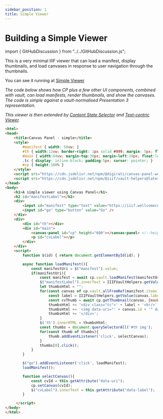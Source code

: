 ```yaml
---
sidebar_position: 1
title: Simple Viewer
---
```


# Building a Simple Viewer

import { GitHubDiscussion } from "../../GitHubDiscussion.js";

This is a very minimal IIIF viewer that can load a manifest, display thumbnails, and load canvases in response to user navigation through the thumbnails.

You can see it running at [Simple Viewer](../../demos/simplest-viewer.html)

_The code below shows how CP plus a few other UI components, combined with vault, can load manifests, render thumbnails, and show the canvases. The code is simple against a vault-normalised Presentation 3 representation._

_This viewer is then extended by [Content State Selector](./content-state-selector) and [Text-centric Viewer](./text-centric)._

<!-- Can we use an include here? -->
```html
<html>
<head>
    <title>Canvas Panel - simple</title>
    <style>
        #manifest { width: 50vw; }
        #th { width:12vw; border-right: 1px solid #999; margin: 5px; float:left; height:90%; overflow-y:scroll; }        
        #main { width:84vw; margin-top:30px; margin-left:10px; float:left; height:90%;} 
        .tc { display: inline-block; padding:5px; cursor: pointer; }
        #cp { height:100% }
    </style>
    <script src="https://cdn.jsdelivr.net/npm/@digirati/canvas-panel-web-components@latest"></script>
    <script src="https://cdn.jsdelivr.net/npm/@iiif/vault-helpers@latest/dist/index.umd.js"></script>
</head>
<body>
    <h1>A simple viewer using Canvas Panel</h1>
    <h2 id="manifestLabel"></h2>
    <div>    
        <input id="manifest" type="text" value="https://iiif.wellcomecollection.org/presentation/b18035723" />
        <input id="go" type="button" value="Go" />
    </div>    
    <div>    
        <div id="th"></div>
        <div id="main">
            <canvas-panel id="cp" height="600"></canvas-panel> <!--height="95%" -->
            <p id="cvLabel"></p>
        </div>
    </div>
    <script>    
        function $(id) { return document.getElementById(id); }

        async function loadManifest(){
            const manifestUri = $("manifest").value;
            if(manifestUri){
                const manifest = await cp.vault.loadManifest(manifestUri);       
                $("manifestLabel").innerText = IIIFVaultHelpers.getValue(manifest.label);      
                let thumbsHtml = "";
                for(const canvas of cp.vault.allFromRef(manifest.items)){              
                    const label = IIIFVaultHelpers.getValue(canvas.label);
                    const cvThumb = await cp.getThumbnail(canvas, {maxWidth:100, maxHeight:200})
                    thumbsHtml += '<div class="tc">' + label + '<br/>';
                    thumbsHtml += '<img data-uri="' + canvas.id + '" data-label="' + label + '" src="' + cvThumb.best.id + '" />';
                    thumbsHtml += '</div>';   
                }
                $('th').innerHTML = thumbsHtml;    
                const thumbs = document.querySelectorAll('#th img');      
                for(const thumb of thumbs){
                    thumb.addEventListener('click', selectCanvas);
                }  
                thumbs[0].click();
            }
        }

        $("go").addEventListener('click', loadManifest);
        loadManifest();

        function selectCanvas(){
            const cvId = this.getAttribute("data-uri");
            cp.setCanvas(cvId);
            $("cvLabel").innerText = this.getAttribute("data-label");
        }

     </script>
</body>
</html>
```

<GitHubDiscussion ghid="20" />